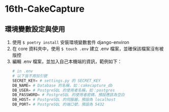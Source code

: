 # 16th-CakeCapture
## 環境變數設定與使用
1. 使用 `$ poetry install` 安裝環境變數套件 django-environ
2. 在 core 資料夾中，使用 `$ touch .env` 建立 .env 檔案，並確保該檔案沒有被版控
3. 編輯 .env 檔案，並加入自己本機端的資訊，範例如下：
    ```py
    # in .env
    # 以下皆不用加引號
    SECRET_KEY= # settings.py 的 SECRET_KEY
    DB_NAME= # Database 的名稱，如：cakecapture_db
    DB_USER= # PostgreSQL 的使用者名稱，如：postgres
    DB_PASSWORD= # PostgreSQL 的使用者密碼，預設應該為空白
    DB_HOST= # PostgreSQL 的伺服器，預設為 localhost
    DB_PORT= # PostgreSQL 的端口號，預設為 5432
    ```
